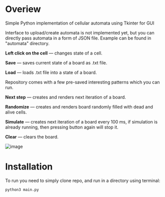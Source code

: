 # Overiew
Simple Python implementation of cellular automata using Tkinter for GUI

Interface to upload/create automata is not implemented yet, but you can directly pass automata in a form of JSON file. Example can be found in "automata" directory.

**Left click on the cell** — changes state of a cell.

**Save** —  saves current state of a board as .txt file.  

**Load** — loads .txt file into a state of a board. 

Repository comes with a few pre-saved interesting patterns which you can run.

**Next step** — creates and renders next iteration of a board.

**Randomize** — creates and renders board randomly filled with dead and alive cells.

**Simulate** — creates next iteration of a board every 100 ms, if simulation is already running, then pressing button again will stop it. 

**Clear** — clears the board.




![image](https://user-images.githubusercontent.com/117105291/236638453-03b0b8bc-5e47-4a0f-aed3-c74695d11ebf.png)



# Installation 
To run you need to simply clone repo, and run in a directory using terminal:
```
python3 main.py
```
